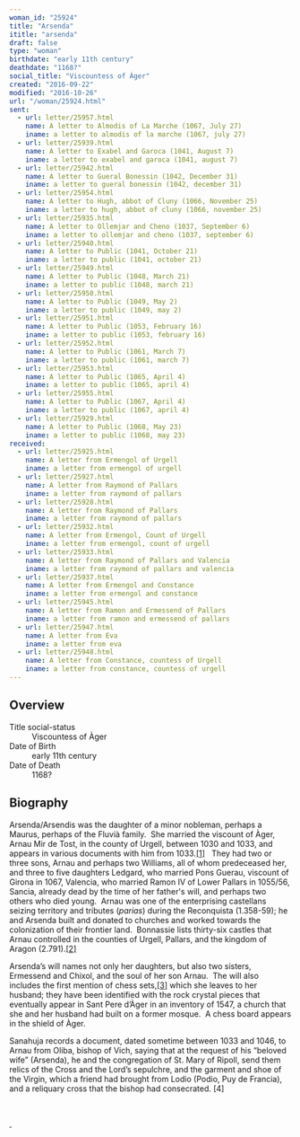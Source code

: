 ```yaml
---
woman_id: "25924"
title: "Arsenda"
ititle: "arsenda"
draft: false
type: "woman"
birthdate: "early 11th century"
deathdate: "1168?"
social_title: "Viscountess of Àger"
created: "2016-09-22"
modified: "2016-10-26"
url: "/woman/25924.html"
sent:
  - url: letter/25957.html
    name: A letter to Almodis of La Marche (1067, July 27)
    iname: a letter to almodis of la marche (1067, july 27)
  - url: letter/25939.html
    name: A letter to Exabel and Garoca (1041, August 7)
    iname: a letter to exabel and garoca (1041, august 7)
  - url: letter/25942.html
    name: A letter to Gueral Bonessin (1042, December 31)
    iname: a letter to gueral bonessin (1042, december 31)
  - url: letter/25954.html
    name: A letter to Hugh, abbot of Cluny (1066, November 25)
    iname: a letter to hugh, abbot of cluny (1066, november 25)
  - url: letter/25935.html
    name: A letter to Ollemjar and Cheno (1037, September 6)
    iname: a letter to ollemjar and cheno (1037, september 6)
  - url: letter/25940.html
    name: A letter to Public (1041, October 21)
    iname: a letter to public (1041, october 21)
  - url: letter/25949.html
    name: A letter to Public (1048, March 21)
    iname: a letter to public (1048, march 21)
  - url: letter/25950.html
    name: A letter to Public (1049, May 2)
    iname: a letter to public (1049, may 2)
  - url: letter/25951.html
    name: A letter to Public (1053, February 16)
    iname: a letter to public (1053, february 16)
  - url: letter/25952.html
    name: A letter to Public (1061, March 7)
    iname: a letter to public (1061, march 7)
  - url: letter/25953.html
    name: A letter to Public (1065, April 4)
    iname: a letter to public (1065, april 4)
  - url: letter/25955.html
    name: A letter to Public (1067, April 4)
    iname: a letter to public (1067, april 4)
  - url: letter/25929.html
    name: A letter to Public (1068, May 23)
    iname: a letter to public (1068, may 23)
received:
  - url: letter/25925.html
    name: A letter from Ermengol of Urgell
    iname: a letter from ermengol of urgell
  - url: letter/25927.html
    name: A letter from Raymond of Pallars
    iname: a letter from raymond of pallars
  - url: letter/25928.html
    name: A letter from Raymond of Pallars
    iname: a letter from raymond of pallars
  - url: letter/25932.html
    name: A letter from Ermengol, Count of Urgell
    iname: a letter from ermengol, count of urgell
  - url: letter/25933.html
    name: A letter from Raymond of Pallars and Valencia
    iname: a letter from raymond of pallars and valencia
  - url: letter/25937.html
    name: A letter from Ermengol and Constance
    iname: a letter from ermengol and constance
  - url: letter/25945.html
    name: A letter from Ramon and Ermessend of Pallars
    iname: a letter from ramon and ermessend of pallars
  - url: letter/25947.html
    name: A letter from Eva
    iname: a letter from eva
  - url: letter/25948.html
    name: A letter from Constance, countess of Urgell
    iname: a letter from constance, countess of urgell
---
```

<h2 class="mt-4">Overview</h2><dt>Title social-status</dt><dd>Viscountess of Àger</dd><dt>Date of Birth</dt><dd>early 11th century</dd><dt>Date of Death</dt><dd>1168?</dd><h2 class="mt-4">Biography</h2><p>Arsenda/Arsendis was the daughter of a minor nobleman, perhaps a Maurus,&nbsp;perhaps of the Fluvià family.&nbsp; She married the viscount of Àger, Arnau Mir de Tost, in the county of Urgell, between 1030 and 1033, and appears in various documents with him from 1033.<a href="file:///C:/Users/Carey%20McIntosh/Documents/Arsenda%20bio.docx#_ftn1" title="">[1]</a>&nbsp;&nbsp; They had two or three sons, Arnau and perhaps two Williams, all of whom predeceased her, and three to five daughters Ledgard, who married Pons Guerau, viscount of Girona in 1067, Valencia, who married Ramon IV of Lower Pallars in 1055/56, Sancia, already dead by the time of her father's will, and perhaps two others who died young.&nbsp; Arnau was one of the enterprising castellans seizing territory and tributes (<i>parias</i>) during the Reconquista (1.358-59); he and Arsenda built and donated to churches and worked towards the colonization of their frontier land.&nbsp; Bonnassie lists thirty-six castles that Arnau controlled in the counties of Urgell, Pallars, and the kingdom of Aragon (2.791).<a href="file:///C:/Users/Carey%20McIntosh/Documents/Arsenda%20bio.docx#_ftn2" title="">[2]</a></p><p>Arsenda’s will names not only her daughters, but also two sisters, Ermessend and Chixol, and the soul of her son Arnau.&nbsp; The will also includes the first mention of chess sets,<a href="file:///C:/Users/Carey%20McIntosh/Documents/Arsenda%20bio.docx#_ftn3" title="">[3]</a> which she leaves to her husband; they have been identified with the rock crystal pieces that eventually appear in Sant Pere d’Àger in an inventory of 1547, a church that she and her husband had built on a former mosque.&nbsp; A chess board appears in the shield of Àger.</p><p>Sanahuja records a document, dated sometime between 1033 and 1046, to Arnau from Oliba, bishop of Vich, saying that at the request of his “beloved wife” (Arsenda), he and the congregation of St. Mary of Ripoll, send them relics of the Cross and the Lord’s sepulchre, and the garment and shoe of the Virgin, which a friend had brought from Lodio (Podio, Puy de Francia), and a reliquary cross that the bishop had consecrated. [4]</p><div><br><div><p><a href="file:///C:/Users/Carey%20McIntosh/Documents/Arsenda%20bio.docx#_ftnref1" title="">&nbsp;</a></p></div></div>